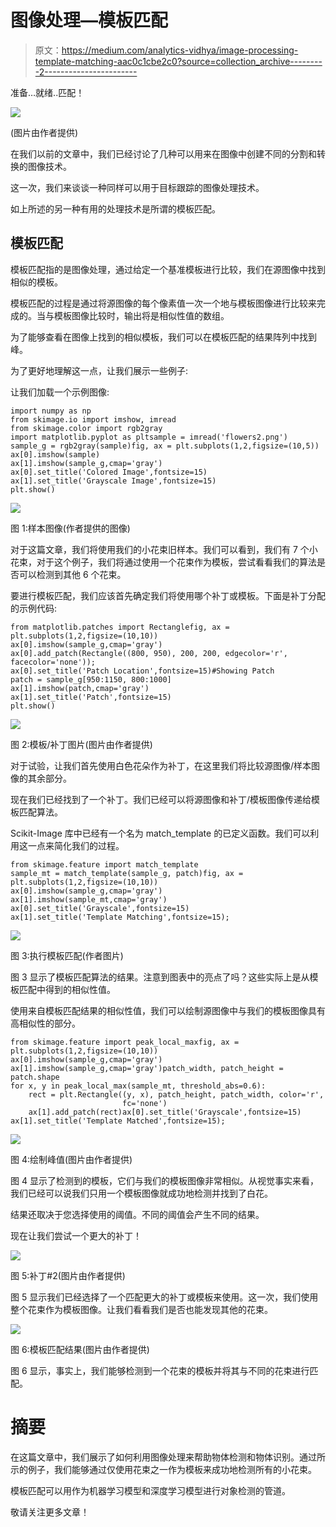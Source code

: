 # 图像处理—模板匹配

> 原文：<https://medium.com/analytics-vidhya/image-processing-template-matching-aac0c1cbe2c0?source=collection_archive---------2----------------------->

准备…就绪..匹配！

![](img/daf03862a8e2cfc3d377d2aea654630f.png)

(图片由作者提供)

在我们以前的文章中，我们已经讨论了几种可以用来在图像中创建不同的分割和转换的图像技术。

这一次，我们来谈谈一种同样可以用于目标跟踪的图像处理技术。

如上所述的另一种有用的处理技术是所谓的模板匹配。

## 模板匹配

模板匹配指的是图像处理，通过给定一个基准模板进行比较，我们在源图像中找到相似的模板。

模板匹配的过程是通过将源图像的每个像素值一次一个地与模板图像进行比较来完成的。当与模板图像比较时，输出将是相似性值的数组。

为了能够查看在图像上找到的相似模板，我们可以在模板匹配的结果阵列中找到峰。

为了更好地理解这一点，让我们展示一些例子:

让我们加载一个示例图像:

```
import numpy as np
from skimage.io import imshow, imread
from skimage.color import rgb2gray
import matplotlib.pyplot as pltsample = imread('flowers2.png')
sample_g = rgb2gray(sample)fig, ax = plt.subplots(1,2,figsize=(10,5))
ax[0].imshow(sample)
ax[1].imshow(sample_g,cmap='gray')
ax[0].set_title('Colored Image',fontsize=15)
ax[1].set_title('Grayscale Image',fontsize=15)
plt.show()
```

![](img/599027756d130d20d39d1cb186d56a29.png)

图 1:样本图像(作者提供的图像)

对于这篇文章，我们将使用我们的小花束旧样本。我们可以看到，我们有 7 个小花束，对于这个例子，我们将通过使用一个花束作为模板，尝试看看我们的算法是否可以检测到其他 6 个花束。

要进行模板匹配，我们应该首先确定我们将使用哪个补丁或模板。下面是补丁分配的示例代码:

```
from matplotlib.patches import Rectanglefig, ax = plt.subplots(1,2,figsize=(10,10))
ax[0].imshow(sample_g,cmap='gray')
ax[0].add_patch(Rectangle((800, 950), 200, 200, edgecolor='r', facecolor='none'));
ax[0].set_title('Patch Location',fontsize=15)#Showing Patch
patch = sample_g[950:1150, 800:1000]
ax[1].imshow(patch,cmap='gray')
ax[1].set_title('Patch',fontsize=15)
plt.show()
```

![](img/fc61205cbc40da12255e2a0ef48647f8.png)

图 2:模板/补丁图片(图片由作者提供)

对于试验，让我们首先使用白色花朵作为补丁，在这里我们将比较源图像/样本图像的其余部分。

现在我们已经找到了一个补丁。我们已经可以将源图像和补丁/模板图像传递给模板匹配算法。

Scikit-Image 库中已经有一个名为 match_template 的已定义函数。我们可以利用这一点来简化我们的过程。

```
from skimage.feature import match_template
sample_mt = match_template(sample_g, patch)fig, ax = plt.subplots(1,2,figsize=(10,10))
ax[0].imshow(sample_g,cmap='gray')
ax[1].imshow(sample_mt,cmap='gray')
ax[0].set_title('Grayscale',fontsize=15)
ax[1].set_title('Template Matching',fontsize=15);
```

![](img/a0f4dfa8ed2f1c62965d155940cafbcf.png)

图 3:执行模板匹配(作者图片)

图 3 显示了模板匹配算法的结果。注意到图表中的亮点了吗？这些实际上是从模板匹配中得到的相似性值。

使用来自模板匹配结果的相似性值，我们可以绘制源图像中与我们的模板图像具有高相似性的部分。

```
from skimage.feature import peak_local_maxfig, ax = plt.subplots(1,2,figsize=(10,10))
ax[0].imshow(sample_g,cmap='gray')
ax[1].imshow(sample_g,cmap='gray')patch_width, patch_height = patch.shape
for x, y in peak_local_max(sample_mt, threshold_abs=0.6):
    rect = plt.Rectangle((y, x), patch_height, patch_width, color='r', 
                         fc='none')
    ax[1].add_patch(rect)ax[0].set_title('Grayscale',fontsize=15)
ax[1].set_title('Template Matched',fontsize=15);
```

![](img/35d641be672eb1dbdbc4ba96c060eb8c.png)

图 4:绘制峰值(图片由作者提供)

图 4 显示了检测到的模板，它们与我们的模板图像非常相似。从视觉事实来看，我们已经可以说我们只用一个模板图像就成功地检测并找到了白花。

结果还取决于您选择使用的阈值。不同的阈值会产生不同的结果。

现在让我们尝试一个更大的补丁！

![](img/f13bb18f0ba388e0e5800c8da44965db.png)

图 5:补丁#2(图片由作者提供)

图 5 显示我们已经选择了一个匹配更大的补丁或模板来使用。这一次，我们使用整个花束作为模板图像。让我们看看我们是否也能发现其他的花束。

![](img/c4358d63aa0d0e49d90b1008c6aa1d95.png)

图 6:模板匹配结果(图片由作者提供)

图 6 显示，事实上，我们能够检测到一个花束的模板并将其与不同的花束进行匹配。

# 摘要

在这篇文章中，我们展示了如何利用图像处理来帮助物体检测和物体识别。通过所示的例子，我们能够通过仅使用花束之一作为模板来成功地检测所有的小花束。

模板匹配可以用作为机器学习模型和深度学习模型进行对象检测的管道。

敬请关注更多文章！